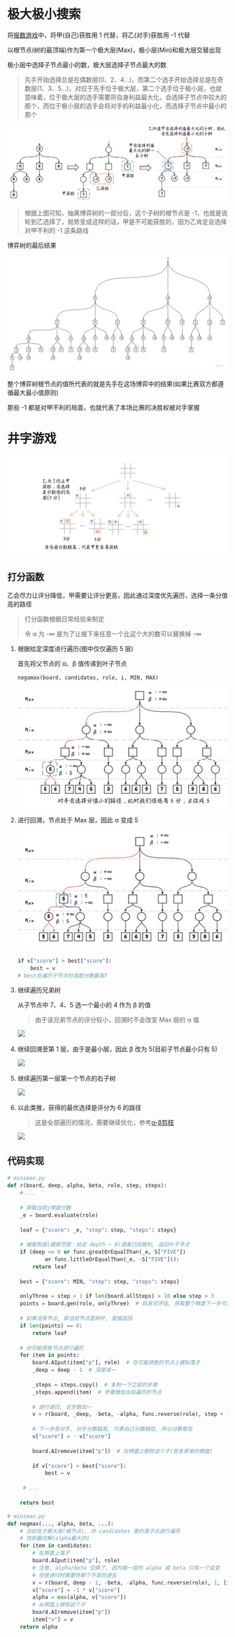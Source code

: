 # 极大极小搜索

将[报数游戏](Game-Tree.md)中，将甲(自己)获胜用 1 代替，将乙(对手)获胜用 -1 代替

以根节点(树的最顶端)作为第一个极大层(Max)，极小层(Min)和极大层交替出现

极小层中选择子节点最小的数，极大层选择子节点最大的数

> 先手开始选择总是在偶数层(0、2、4...)，而第二个选手开始选择总是在奇数层(1、3、5...)，对应于先手位于极大层，第二个选手位于极小层，也就意味着，位于极大层的选手需要将自身利益最大化，会选择子节点中较大的那个，而位于极小层的选手会将对手的利益最小化，而选择子节点中最小的那个
>

![](assets/202111112147272.jpg)

> 根据上图可知，抽离博弈树的一部分后，这个子树的根节点是 -1，也就是说轮到乙选择了，局势变成这样的话，甲是不可能获胜的，因为乙肯定会选择对甲不利的 -1 这条路线

博弈树的最后结果

![](assets/202111112047620.jpg)

整个博弈树根节点的值所代表的就是先手在这场博弈中的结果(如果比赛双方都遵循最大最小值原则)

那些 -1 都是对甲不利的局面，也就代表了本场比赛的决胜权被对手掌握

# 井字游戏

![井字游戏中的打分](assets/202111112227746.jpg)

## 打分函数

乙会尽力让评分降低，甲需要让评分更高，因此通过深度优先遍历，选择一条分值高的路径

> 打分函数根据日常经验来制定
>
> 令 α 为 -∞ 是为了让接下来任意一个比这个大的数可以替换掉 -∞

1. 根据给定深度进行遍历(图中仅仅遍历 5 层)

   首先将父节点的 α、β 值传递到叶子节点

   ```python
   negamax(board, candidates, role, i, MIN, MAX)
   ```

   ![](assets/202111121348693.jpg)

2. 进行回溯，节点处于 Max 层，因此 α 变成 5

   ![](assets/202111121352259.jpg)

   ```python
   if v["score"] > best["score"]:
       best = v
   # best在遍历子节点时选取分数最高f
   ```

3. 继续遍历兄弟树

   从子节点中 7、4、5 选一个最小的 4 作为 β 的值

   > 由于该兄弟节点的评分较小，回溯时不会改变 Max 层的 α 值

   ![](https://ice-berg.coding.net/p/Other/d/imgur/git/raw/master/2021/11/12/202111121358688.jpg)

3. 继续回溯至第 1 层，由于是最小层，因此 β 改为 5(目前子节点最小只有 5)

   ![](https://ice-berg.coding.net/p/Other/d/imgur/git/raw/master/2021/11/12/202111121443129.jpg)

5. 继续遍历第一层第一个节点的右子树

   ![](https://ice-berg.coding.net/p/Other/d/imgur/git/raw/master/2021/11/12/202111121416220.jpg)

5. 以此类推，获得的最优选择是评分为 6 的路径

   > 这是全部遍历的情况，需要继续优化，参考[α-β剪枝](Alpha-Beta.md)
   
   ![](https://ice-berg.coding.net/p/Other/d/imgur/git/raw/master/2021/11/12/202111121109240.jpg)

## 代码实现

```python
# minimax.py
def r(board, deep, alpha, beta, role, step, steps):
	# ...

    # 获取当前j棋盘分数
    _e = board.evaluate(role)

    leaf = {"score": _e, "step": step, "steps": steps}

    # 搜索到底(搜索范围：给定 depth ~ 0)或者已经胜利, 返回叶子节点
    if (deep <= 0 or func.greatOrEqualThan(_e, S["FIVE"])
            or func.littleOrEqualThan(_e, -S["FIVE"])):
        return leaf

    best = {"score": MIN, "step": step, "steps": steps}
    
    onlyThree = step > 1 if len(board.allSteps) > 10 else step > 3
    points = board.gen(role, onlyThree)  # 启发式评估, 获取整个棋盘下一步可能获胜的节点
    
    # 如果没有节点, 即当前节点是树叶, 直接返回
    if len(points) == 0:
        return leaf

    # 对可能获胜节点进行遍历
    for item in points:
        board.AIput(item["p"], role)  # 在可能获胜的节点上模拟落子
        _deep = deep - 1  # 深度减一

        _steps = steps.copy()  # 复制一下之前的步骤
        _steps.append(item)  # 步骤增加当前遍历的节点

        # 进行递归, 总步数加一
        v = r(board, _deep, -beta, -alpha, func.reverse(role), step + 1, _steps)

        # 下一步是对手, 对手分数越高, 代表自己分数越低, 所以分数取反
        v["score"] = - v["score"]

        board.AIremove(item["p"])  # 在棋盘上删除这个子(恢复原来的棋盘)
        
        if v["score"] > best["score"]:
            best = v
        
     # ...

    return best
```

```python
# minimax.py
def negmax(..., alpha, beta, ...):
    # 当前处于极大层(根节点), 对 candidates 里的落子点进行遍历
    # 找到最优解(alpha最大的)
    for item in candidates:
        # 在棋盘上落子
        board.AIput(item["p"], role)
        # 注意, alpha/beta 交换了, 因为每一层的 alpha 或 beta 只有一个会变
        # 但是递归时需要传那个不变的进去
        v = r(board, deep - 1, -beta, -alpha, func.reverse(role), 1, [item])
        v["score"] = -1 * v["score"]
        alpha = max(alpha, v["score"])
        # 从棋盘上移除这个子
        board.AIremove(item["p"])
        item["v"] = v
    return alpha
```
